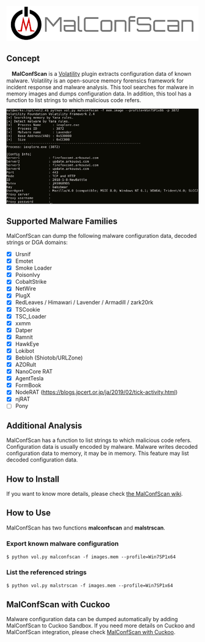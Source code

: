<div align="center"><img src="images/title.svg" width="800"></div>

## Concept
 　**MalConfScan** is a [Volatility](https://github.com/volatilityfoundation/volatility) plugin extracts configuration data of known malware. Volatility is an open-source memory forensics framework for incident response and malware analysis. This tool searches for malware in memory images and dumps configuration data. In addition, this tool has a function to list strings to which malicious code refers.  

  ![MalConfScan sample](images/sample1.png)  

## Supported Malware Families
  MalConfScan can dump the following malware configuration data, decoded strings or DGA domains:

  - [x] Ursnif  
  - [x] Emotet  
  - [x] Smoke Loader    
  - [x] PoisonIvy
  - [x] CobaltStrike
  - [x] NetWire
  - [x] PlugX
  - [x] RedLeaves / Himawari / Lavender / Armadill / zark20rk
  - [x] TSCookie
  - [x] TSC_Loader
  - [x] xxmm  
  - [x] Datper  
  - [x] Ramnit  
  - [x] HawkEye  
  - [x] Lokibot
  - [x] Bebloh (Shiotob/URLZone)
  - [x] AZORult
  - [x] NanoCore RAT
  - [x] AgentTesla   
  - [x] FormBook
  - [x] NodeRAT (https://blogs.jpcert.or.jp/ja/2019/02/tick-activity.html)
  - [x] njRAT
  - [ ] Pony

## Additional Analysis
  MalConfScan has a function to list strings to which malicious code refers. Configuration data is usually encoded by malware. Malware writes decoded configuration data to memory, it may be in memory. This feature may list decoded configuration data.  

## How to Install
  If you want to know more details, please check [the MalConfScan wiki](https://github.com/JPCERTCC/MalConfScan/wiki).

## How to Use
 MalConfScan has two functions **malconfscan** and **malstrscan**.

### Export known malware configuration
```
$ python vol.py malconfscan -f images.mem --profile=Win7SP1x64
```

### List the referenced strings
```
$ python vol.py malstrscan -f images.mem --profile=Win7SP1x64
```

## MalConfScan with Cuckoo
  Malware configuration data can be dumped automatically by adding MalConfScan to Cuckoo Sandbox. If you need more details on Cuckoo and MalConfScan integration, please check [MalConfScan with Cuckoo](https://github.com/JPCERTCC/MalConfScan-with-Cuckoo).

